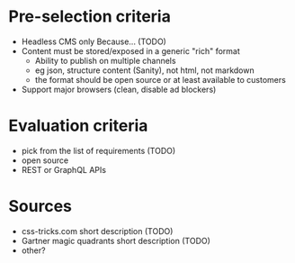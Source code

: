# Pre-selection criteria
- Headless CMS only
   Because... (TODO)
- Content must be stored/exposed in a generic "rich" format
  - Ability to publish on multiple channels 
  - eg json, structure content (Sanity), not html, not markdown
  - the format should be open source or at least available to customers
- Support major browsers (clean, disable ad blockers)


# Evaluation criteria
- pick from the list of requirements (TODO)
- open source
- REST or GraphQL APIs


# Sources
- css-tricks.com
   short description (TODO)
- Gartner magic quadrants
   short description (TODO)
- other?
   
